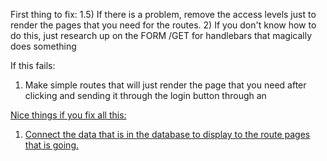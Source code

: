First thing to fix:
  1.5) If there is a problem, remove the access levels just to render the pages that you need for the routes. 
  2) If you don't know how to do this, just research up on the FORM /GET for handlebars that magically does something

If this fails:
  1) Make simple routes that will just render the page that you need after clicking and sending it through the login button through an <a href>

Nice things if you fix all this:
  1) Connect the data that is in the database to display to the route pages that is going. 
  